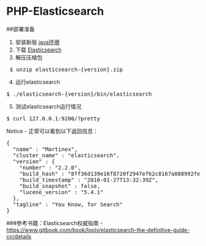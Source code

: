 # PHP-Elasticsearch
##部署准备
1. 安装新版 <a href="http://www.java.com" target="_blank">java环境</a><br/>
2. 下载 <a href="http://www.elasticsearch.org/download" target="_blank">Elasticsearch</a><br/>
3. 解压压缩包
<pre> $ unzip elasticsearch-{version}.zip</pre>
4. 运行elasticsearch
<pre>$ ./elasticsearch-{version}/bin/elasticsearch</pre>
5. 测试elasticsearch运行情况
<pre>$ curl 127.0.0.1:9200/?pretty</pre>
Notice - 正常可以看到以下返回信息：
<pre>
{
  "name" : "Martinex",
  "cluster_name" : "elasticsearch",
  "version" : {
    "number" : "2.2.0",
    "build_hash" : "8ff36d139e16f8720f2947ef62c8167a888992fe",
    "build_timestamp" : "2016-01-27T13:32:39Z",
    "build_snapshot" : false,
    "lucene_version" : "5.4.1"
  },
  "tagline" : "You Know, for Search"
}
</pre>
###参考书籍：Elasticsearch权威指南 - https://www.gitbook.com/book/looly/elasticsearch-the-definitive-guide-cn/details
